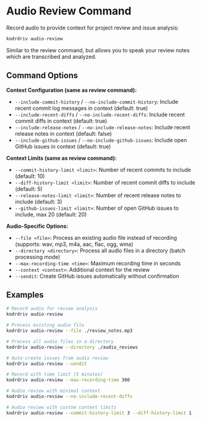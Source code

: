 # Audio Review Command

Record audio to provide context for project review and issue analysis:

```bash
kodrdriv audio-review
```

Similar to the review command, but allows you to speak your review notes which are transcribed and analyzed.

## Command Options

**Context Configuration (same as review command):**
- `--include-commit-history` / `--no-include-commit-history`: Include recent commit log messages in context (default: true)
- `--include-recent-diffs` / `--no-include-recent-diffs`: Include recent commit diffs in context (default: true)
- `--include-release-notes` / `--no-include-release-notes`: Include recent release notes in context (default: false)
- `--include-github-issues` / `--no-include-github-issues`: Include open GitHub issues in context (default: true)

**Context Limits (same as review command):**
- `--commit-history-limit <limit>`: Number of recent commits to include (default: 10)
- `--diff-history-limit <limit>`: Number of recent commit diffs to include (default: 5)
- `--release-notes-limit <limit>`: Number of recent release notes to include (default: 3)
- `--github-issues-limit <limit>`: Number of open GitHub issues to include, max 20 (default: 20)

**Audio-Specific Options:**
- `--file <file>`: Process an existing audio file instead of recording (supports: wav, mp3, m4a, aac, flac, ogg, wma)
- `--directory <directory>`: Process all audio files in a directory (batch processing mode)
- `--max-recording-time <time>`: Maximum recording time in seconds
- `--context <context>`: Additional context for the review
- `--sendit`: Create GitHub issues automatically without confirmation

## Examples

```bash
# Record audio for review analysis
kodrdriv audio-review

# Process existing audio file
kodrdriv audio-review --file ./review_notes.mp3

# Process all audio files in a directory
kodrdriv audio-review --directory ./audio_reviews

# Auto-create issues from audio review
kodrdriv audio-review --sendit

# Record with time limit (5 minutes)
kodrdriv audio-review --max-recording-time 300

# Audio review with minimal context
kodrdriv audio-review --no-include-recent-diffs

# Audio review with custom context limits
kodrdriv audio-review --commit-history-limit 3 --diff-history-limit 1
```
